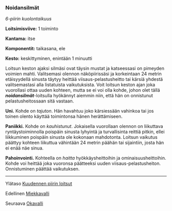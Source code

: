 ### Noidansilmät

*6-piirin kuolontaikuus*

**Loitsimisviive:** 1 toiminto

**Kantama:** itse

**Komponentit:** taikasana, ele

**Kesto:** keskittyminen, enintään 1 minuutti

Loitsun keston ajaksi silmäsi ovat täysin mustat ja katseessasi on pimeyden voimien mahti. Valitsemasi olennon näköpiirissäsi ja korkeintaan 24 metrin etäisyydellä sinusta täytyy heittää viisaus-pelastusheitto tai kärsiä yhdestä valitsemastasi alla listatuista vaikutuksista.
Voit loitsun keston ajan joka vuorollasi ottaa uuden kohteen, mutta se ei voi olla kohde, johon olet tällä ***noidansilmät***-loitsulla hyökännyt aiemmin niin, että hän on onnistunut pelastusheitossaan sitä vastaan.

**Uni.** Kohde on *tajuton*. Hän havahtuu joko kärsiessään vahinkoa tai jos toinen olento käyttää toimintonsa hänen herättämiseen.

**Paniikki.** Kohde on *kauhistunut*. Jokaisella vuorollaan olennon on liikuttava ryntäystoiminnolla poispäin sinusta lyhyintä ja turvallisinta reittiä pitkin, ellei liikkuminen poispäin sinusta ole kokonaan mahdotonta. Loitsun vaikutus päättyy kohteen liikuttua vähintään 24 metrin päähän tai sijaintiin, josta hän ei enää näe sinua.

**Pahoinvointi.** Kohteella on *haitta* hyökkäysheittoihin ja ominaisuusheittoihin. Kohde voi heittää joka vuoronsa päätteeksi uuden viisaus-pelastusheiton. Onnistuminen päättää vaikutuksen.

---

Ylätaso [Kuudennen piirin loitsut](6_piirin_loitsut)

Edellinen [Miekkavalli](Miekkavalli)

Seuraava [Okavalli](Okavalli)

